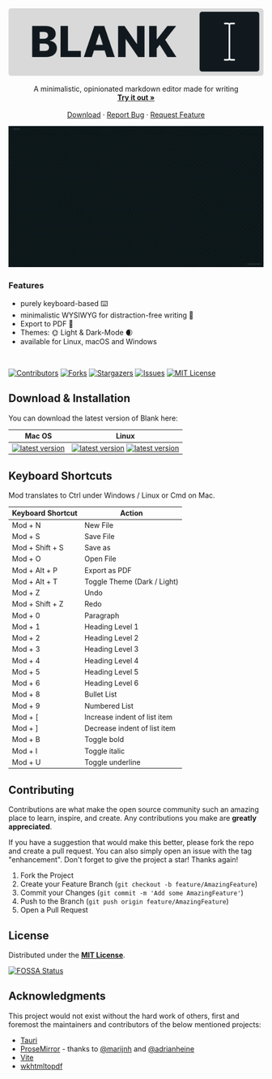 [contributors-shield]: https://img.shields.io/github/contributors/FPurchess/blank.svg?style=flat-square
[contributors-url]: https://github.com/FPurchess/blank/graphs/contributors
[forks-shield]: https://img.shields.io/github/forks/FPurchess/blank.svg?style=flat-square
[forks-url]: https://github.com/FPurchess/blank/network/members
[stars-shield]: https://img.shields.io/github/stars/FPurchess/blank.svg?style=flat-square
[stars-url]: https://github.com/FPurchess/blank/stargazers
[issues-shield]: https://img.shields.io/github/issues/FPurchess/blank.svg?style=flat-square
[issues-url]: https://github.com/FPurchess/blank/issues
[license-shield]: https://img.shields.io/github/license/FPurchess/blank.svg?style=flat-square
[license-url]: https://github.com/FPurchess/blank/blob/master/LICENSE
[product-screenshot]: images/screenshot.gif

<div align="center">
  <a href="https://github.com/FPurchess/blank">
    <img src="images/logo.svg" alt="Blank Logo">
  </a>

  <p align="center">
    A minimalistic, opinionated markdown editor made for writing
    <br />
    <a href="https://github.com/FPurchess/blank/releases"><strong>Try it out »</strong></a>
    <br />
    <br />
    <a href="https://github.com/FPurchess/blank/releases">Download</a>
    ·
    <a href="https://github.com/FPurchess/blank/issues">Report Bug</a>
    ·
    <a href="https://github.com/FPurchess/blank/issues">Request Feature</a>
  </p>

  <img src="images/screenshot.gif" alt="Blank Logo">
</div>

### Features

- purely keyboard-based :keyboard:
- minimalistic WYSIWYG for distraction-free writing :pear:
- Export to PDF :page_with_curl:
- Themes: :sun_with_face: Light & Dark-Mode :waxing_crescent_moon:
- available for Linux, macOS and Windows

<br />

[![Contributors][contributors-shield]][contributors-url]
[![Forks][forks-shield]][forks-url]
[![Stargazers][stars-shield]][stars-url]
[![Issues][issues-shield]][issues-url]
[![MIT License][license-shield]][license-url]

## Download & Installation

You can download the latest version of Blank here:

| Mac OS                                                                                                                                                                                       | Linux                                                                                                                                                                                                                                                                                                                                                                                                       |
| -------------------------------------------------------------------------------------------------------------------------------------------------------------------------------------------- | ----------------------------------------------------------------------------------------------------------------------------------------------------------------------------------------------------------------------------------------------------------------------------------------------------------------------------------------------------------------------------------------------------------- |
| [![latest version](https://img.shields.io/github/downloads/FPurchess/blank/latest/blank_0.1.0_x64.dmg.svg)](https://github.com/FPurchess/blank/releases/download/v0.1.0/blank_0.1.0_x64.dmg) | [![latest version](https://img.shields.io/github/downloads/FPurchess/blank/latest/blank_0.1.0_amd64.deb.svg)](https://github.com/FPurchess/blank/releases/download/v0.1.0/blank_0.1.0_amd64.deb) [![latest version](https://img.shields.io/github/downloads/FPurchess/blank/latest/blank_0.1.0_amd64.AppImage.svg)](https://github.com/FPurchess/blank/releases/download/v0.1.0/blank_0.1.0_amd64.AppImage) |

## Keyboard Shortcuts

Mod translates to Ctrl under Windows / Linux or Cmd on Mac.

| Keyboard Shortcut | Action                       |
| ----------------- | ---------------------------- |
| Mod + N           | New File                     |
| Mod + S           | Save File                    |
| Mod + Shift + S   | Save as                      |
| Mod + O           | Open File                    |
| Mod + Alt + P     | Export as PDF                |
| Mod + Alt + T     | Toggle Theme (Dark / Light)  |
| Mod + Z           | Undo                         |
| Mod + Shift + Z   | Redo                         |
| Mod + 0           | Paragraph                    |
| Mod + 1           | Heading Level 1              |
| Mod + 2           | Heading Level 2              |
| Mod + 3           | Heading Level 3              |
| Mod + 4           | Heading Level 4              |
| Mod + 5           | Heading Level 5              |
| Mod + 6           | Heading Level 6              |
| Mod + 8           | Bullet List                  |
| Mod + 9           | Numbered List                |
| Mod + [           | Increase indent of list item |
| Mod + ]           | Decrease indent of list item |
| Mod + B           | Toggle bold                  |
| Mod + I           | Toggle italic                |
| Mod + U           | Toggle underline             |

## Contributing

Contributions are what make the open source community such an amazing place to learn, inspire, and create. Any contributions you make are **greatly appreciated**.

If you have a suggestion that would make this better, please fork the repo and create a pull request. You can also simply open an issue with the tag "enhancement".
Don't forget to give the project a star! Thanks again!

1. Fork the Project
2. Create your Feature Branch (`git checkout -b feature/AmazingFeature`)
3. Commit your Changes (`git commit -m 'Add some AmazingFeature'`)
4. Push to the Branch (`git push origin feature/AmazingFeature`)
5. Open a Pull Request

## License

Distributed under the [**MIT License**](LICENSE).

[![FOSSA Status](https://app.fossa.io/api/projects/git%2Bgithub.com%2FFPurchess%2Fblank.svg?type=large)](https://app.fossa.io/projects/git%2Bgithub.com%2FFPurchess%2Fblank?ref=badge_large)

## Acknowledgments

This project would not exist without the hard work of others, first and foremost the maintainers and contributors of the below mentioned projects:

- [Tauri](https://tauri.app/)
- [ProseMirror](https://github.com/ProseMirror/) - thanks to [@marijnh](https://github.com/marijnh) and [@adrianheine](https://github.com/adrianheine)
- [Vite](https://github.com/vitejs/vite)
- [wkhtmltopdf](https://github.com/wkhtmltopdf/wkhtmltopdf)
